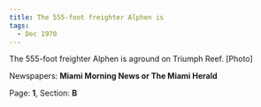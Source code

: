 ```yaml
---  
title: The 555-foot freighter Alphen is  
tags:  
  - Dec 1970  
---  
```

  
The 555-foot freighter Alphen is aground on Triumph Reef. [Photo]  
  
Newspapers: **Miami Morning News or The Miami Herald**  
  
Page: **1**, Section: **B** 
